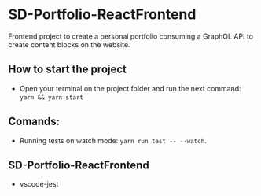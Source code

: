 # SD-Portfolio-ReactFrontend

Frontend project to create a personal portfolio consuming a GraphQL API to create content blocks on the website.

## How to start the project

-   Open your terminal on the project folder and run the next command: `yarn && yarn start`

## Comands:

-   Running tests on watch mode: `yarn run test -- --watch`.

## SD-Portfolio-ReactFrontend

-   vscode-jest
